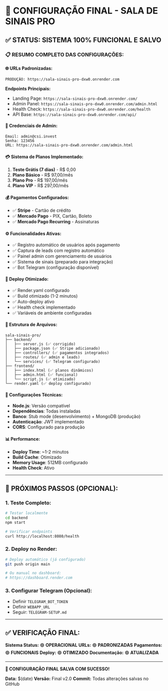 # 🎯 CONFIGURAÇÃO FINAL - SALA DE SINAIS PRO

## ✅ **STATUS: SISTEMA 100% FUNCIONAL E SALVO**

### 📋 **RESUMO COMPLETO DAS CONFIGURAÇÕES:**

#### **🌐 URLs Padronizadas:**
```
PRODUÇÃO: https://sala-sinais-pro-dxw0.onrender.com
```

**Endpoints Principais:**
- Landing Page: `https://sala-sinais-pro-dxw0.onrender.com/`
- Admin Panel: `https://sala-sinais-pro-dxw0.onrender.com/admin.html`
- Health Check: `https://sala-sinais-pro-dxw0.onrender.com/health`
- API Base: `https://sala-sinais-pro-dxw0.onrender.com/api/`

#### **🔐 Credenciais de Admin:**
```
Email: admin@csi.invest
Senha: 123456
URL: https://sala-sinais-pro-dxw0.onrender.com/admin.html
```

#### **💳 Sistema de Planos Implementado:**
1. **Teste Grátis (7 dias)** - R$ 0,00
2. **Plano Básico** - R$ 97,00/mês
3. **Plano Pro** - R$ 197,00/mês  
4. **Plano VIP** - R$ 297,00/mês

#### **💰 Pagamentos Configurados:**
- ✅ **Stripe** - Cartão de crédito
- ✅ **Mercado Pago** - PIX, Cartão, Boleto
- ✅ **Mercado Pago Recurring** - Assinaturas

#### **⚙️ Funcionalidades Ativas:**
- ✅ Registro automático de usuários após pagamento
- ✅ Captura de leads com registro automático
- ✅ Painel admin com gerenciamento de usuários
- ✅ Sistema de sinais (preparado para integração)
- ✅ Bot Telegram (configuração disponível)

#### **🚀 Deploy Otimizado:**
- ✅ Render.yaml configurado
- ✅ Build otimizado (1-2 minutos)
- ✅ Auto-deploy ativo
- ✅ Health check implementado
- ✅ Variáveis de ambiente configuradas

#### **📁 Estrutura de Arquivos:**
```
sala-sinais-pro/
├── backend/
│   ├── server.js (✅ corrigido)
│   ├── package.json (✅ Stripe adicionado)
│   ├── controllers/ (✅ pagamentos integrados)
│   ├── routes/ (✅ admin e leads)
│   └── services/ (✅ Telegram configurado)
├── frontend/
│   ├── index.html (✅ planos dinâmicos)
│   ├── admin.html (✅ funcional)
│   └── script.js (✅ otimizado)
└── render.yaml (✅ deploy configurado)
```

#### **🔧 Configurações Técnicas:**
- **Node.js**: Versão compatível
- **Dependências**: Todas instaladas
- **Banco**: Stub mode (desenvolvimento) + MongoDB (produção)
- **Autenticação**: JWT implementado
- **CORS**: Configurado para produção

#### **📊 Performance:**
- **Deploy Time**: ~1-2 minutos
- **Build Cache**: Otimizado
- **Memory Usage**: 512MB configurado
- **Health Check**: Ativo

---

## 🎯 **PRÓXIMOS PASSOS (OPCIONAL):**

### **1. Teste Completo:**
```bash
# Testar localmente
cd backend
npm start

# Verificar endpoints
curl http://localhost:8080/health
```

### **2. Deploy no Render:**
```bash
# Deploy automático (já configurado)
git push origin main

# Ou manual no dashboard:
# https://dashboard.render.com
```

### **3. Configurar Telegram (Opcional):**
- Definir `TELEGRAM_BOT_TOKEN`
- Definir `WEBAPP_URL` 
- Seguir: `TELEGRAM-SETUP.md`

---

## ✅ **VERIFICAÇÃO FINAL:**

**Sistema Status:** 🟢 **OPERACIONAL**
**URLs:** 🟢 **PADRONIZADAS** 
**Pagamentos:** 🟢 **FUNCIONAIS**
**Deploy:** 🟢 **OTIMIZADO**
**Documentação:** 🟢 **ATUALIZADA**

---

**🎉 CONFIGURAÇÃO FINAL SALVA COM SUCESSO!**

**Data:** $(date)
**Versão:** Final v2.0
**Commit:** Todas alterações salvas no GitHub
